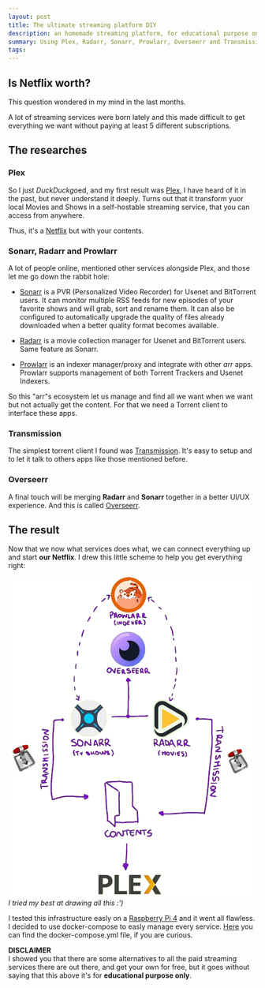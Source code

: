 ```yaml
---
layout: post
title: The ultimate streaming platform DIY
description: an homemade streaming platform, for educational purpose only
summary: Using Plex, Radarr, Sonarr, Prowlarr, Overseerr and Transmission we can build our all-in-one straming services for free.
tags: 
---
```

## Is Netflix worth?
This question wondered in my mind in the last months.

A lot of streaming services were born lately and this made difficult to get everything 
we want without paying at least 5 different subscriptions. 

## The researches 

### Plex
So I just *DuckDuckgo*ed, and my first result was [Plex](https://www.plex.tv/), I have
heard of it in the past, but never understand it deeply.
Turns out that it transform yuor local Movies and Shows in a self-hostable streaming service,
that you can access from anywhere. 

Thus, it's a [Netflix](https://www.netflix.com/) but with your contents.

### Sonarr, Radarr and Prowlarr

A lot of people online, mentioned other services alongside Plex, and those let me go
down the rabbit hole:

- [Sonarr](https://sonarr.tv) is a PVR (Personalized Video Recorder) for Usenet and BitTorrent users. It can monitor multiple RSS feeds for new episodes of your favorite shows and will grab, sort and rename them. It can also be configured to automatically upgrade the quality of files already downloaded when a better quality format becomes available. 

- [Radarr](https://radarr.video/) is a movie collection manager for Usenet and BitTorrent users. Same feature as Sonarr. 

- [Prowlarr](https://prowlarr.com/) is an indexer manager/proxy and integrate with other *arr* apps. Prowlarr supports management of both Torrent Trackers and Usenet Indexers. 

So this "arr"s ecosystem let us manage and find all we want when we want but not actually get 
the content. For that we need a Torrent client to interface these apps.

### Transmission

The simplest torrent client I found was [Transmission](https://transmissionbt.com/).
It's easy to setup and to let it talk to others apps like those mentioned before.

### Overseerr

A final touch will be merging **Radarr** and **Sonarr** together in a better UI/UX experience.
And this is called [Overseerr](https://overseerr.dev).

## The result

Now that we now what services does what, we can connect everything up and start **our Netflix**.
I drew this little scheme to help you get everything right:

![schema1](/assets/img/stack.png)
*I tried my best at drawing all this :')*

I tested this infrastructure easly on a [Raspberry Pi 4](https://www.raspberrypi.org/) and it went
all flawless.
I decided to use docker-compose to easly manage every service. [Here](https://gist.github.com/P0WEX/c4db33f3f7fbf710fa256075e410eedf) you can find the docker-compose.yml file, if you are curious.

**DISCLAIMER**\
I showed you that there are some alternatives to all the paid streaming services there are out there, and get your own for free, 
but it goes without saying that this above it's for **educational purpose only**.
 




